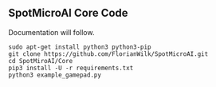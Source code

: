 ## SpotMicroAI Core Code

Documentation will follow.

```
sudo apt-get install python3 python3-pip
git clone https://github.com/FlorianWilk/SpotMicroAI.git
cd SpotMiroAI/Core
pip3 install -U -r requirements.txt 
python3 example_gamepad.py
```